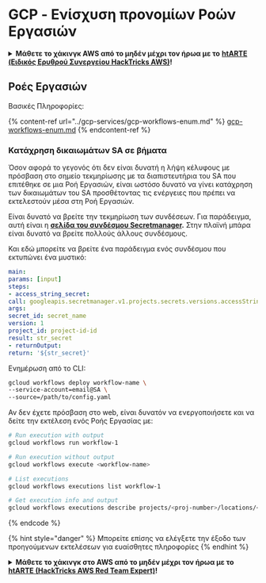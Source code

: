# GCP - Ενίσχυση προνομίων Ροών Εργασιών

<details>

<summary><strong>Μάθετε το χάκινγκ AWS από το μηδέν μέχρι τον ήρωα με το</strong> <a href="https://training.hacktricks.xyz/courses/arte"><strong>htARTE (Ειδικός Ερυθρού Συνεργείου HackTricks AWS)</strong></a><strong>!</strong></summary>

Άλλοι τρόποι υποστήριξης των HackTricks:

* Αν θέλετε να δείτε την **εταιρεία σας διαφημισμένη στα HackTricks** ή να **κατεβάσετε τα HackTricks σε μορφή PDF** ελέγξτε τα [**ΣΧΕΔΙΑ ΣΥΝΔΡΟΜΗΣ**](https://github.com/sponsors/carlospolop)!
* Αποκτήστε το [**επίσημο PEASS & HackTricks swag**](https://peass.creator-spring.com)
* Ανακαλύψτε [**την Οικογένεια PEASS**](https://opensea.io/collection/the-peass-family), τη συλλογή μας από αποκλειστικά [**NFTs**](https://opensea.io/collection/the-peass-family)
* **Εγγραφείτε στη** 💬 [**ομάδα Discord**](https://discord.gg/hRep4RUj7f) ή την [**ομάδα τηλεγραφήματος**](https://t.me/peass) ή **ακολουθήστε** με στο **Twitter** 🐦 [**@carlospolopm**](https://twitter.com/carlospolopm)**.**
* **Μοιραστείτε τα χάκινγκ κόλπα σας υποβάλλοντας PRs στα** [**HackTricks**](https://github.com/carlospolop/hacktricks) και [**HackTricks Cloud**](https://github.com/carlospolop/hacktricks-cloud) αποθετήρια του github.

</details>

## Ροές Εργασιών

Βασικές Πληροφορίες:

{% content-ref url="../gcp-services/gcp-workflows-enum.md" %}
[gcp-workflows-enum.md](../gcp-services/gcp-workflows-enum.md)
{% endcontent-ref %}

### Κατάχρηση δικαιωμάτων SA σε βήματα

Όσον αφορά το γεγονός ότι δεν είναι δυνατή η λήψη κέλυφους με πρόσβαση στο σημείο τεκμηρίωσης με τα διαπιστευτήρια του SA που επιτέθηκε σε μια Ροή Εργασιών, είναι ωστόσο δυνατό να γίνει κατάχρηση των δικαιωμάτων του SA προσθέτοντας τις ενέργειες που πρέπει να εκτελεστούν μέσα στη Ροή Εργασιών.

Είναι δυνατό να βρείτε την τεκμηρίωση των συνδέσεων. Για παράδειγμα, αυτή είναι η [**σελίδα του συνδέσμου Secretmanager**](https://cloud.google.com/workflows/docs/reference/googleapis/secretmanager/Overview)**.** Στην πλαϊνή μπάρα είναι δυνατό να βρείτε πολλούς άλλους συνδέσμους.

Και εδώ μπορείτε να βρείτε ένα παράδειγμα ενός συνδέσμου που εκτυπώνει ένα μυστικό:
```yaml
main:
params: [input]
steps:
- access_string_secret:
call: googleapis.secretmanager.v1.projects.secrets.versions.accessString
args:
secret_id: secret_name
version: 1
project_id: project-id-id
result: str_secret
- returnOutput:
return: '${str_secret}'
```
Ενημέρωση από το CLI:
```bash
gcloud workflows deploy workflow-name \
--service-account=email@SA \
--source=/path/to/config.yaml
```
Αν δεν έχετε πρόσβαση στο web, είναι δυνατόν να ενεργοποιήσετε και να δείτε την εκτέλεση ενός Ροής Εργασίας με:
```bash
# Run execution with output
gcloud workflows run workflow-1

# Run execution without output
gcloud workflows execute <workflow-name>

# List executions
gcloud workflows executions list workflow-1

# Get execution info and output
gcloud workflows executions describe projects/<proj-number>/locations/<location>/workflows/<workflow-name>/executions/<execution-id>
```
{% endcode %}

{% hint style="danger" %}
Μπορείτε επίσης να ελέγξετε την έξοδο των προηγούμενων εκτελέσεων για ευαίσθητες πληροφορίες
{% endhint %}

<details>

<summary><strong>Μάθετε το χάκινγκ στο AWS από το μηδέν μέχρι τον ήρωα με το</strong> <a href="https://training.hacktricks.xyz/courses/arte"><strong>htARTE (HackTricks AWS Red Team Expert)</strong></a><strong>!</strong></summary>

Άλλοι τρόποι υποστήριξης του HackTricks:

* Αν θέλετε να δείτε την **εταιρεία σας διαφημισμένη στο HackTricks** ή να **κατεβάσετε το HackTricks σε μορφή PDF** ελέγξτε τα [**ΣΧΕΔΙΑ ΣΥΝΔΡΟΜΗΣ**](https://github.com/sponsors/carlospolop)!
* Αποκτήστε το [**επίσημο PEASS & HackTricks swag**](https://peass.creator-spring.com)
* Ανακαλύψτε [**την Οικογένεια PEASS**](https://opensea.io/collection/the-peass-family), τη συλλογή μας από αποκλειστικά [**NFTs**](https://opensea.io/collection/the-peass-family)
* **Εγγραφείτε στη** 💬 [**ομάδα Discord**](https://discord.gg/hRep4RUj7f) ή στη [**ομάδα telegram**](https://t.me/peass) ή **ακολουθήστε** με στο **Twitter** 🐦 [**@carlospolopm**](https://twitter.com/carlospolopm)**.**
* **Μοιραστείτε τα χάκινγκ κόλπα σας υποβάλλοντας PRs στα** [**HackTricks**](https://github.com/carlospolop/hacktricks) και [**HackTricks Cloud**](https://github.com/carlospolop/hacktricks-cloud) αποθετήρια στο GitHub.

</details>
